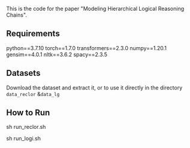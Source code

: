 This is the code for the paper "Modeling Hierarchical Logical Reasoning Chains".

## Requirements

python==3.7.10
torch==1.7.0
transformers==2.3.0
numpy==1.20.1
gensim==4.0.1
nltk==3.6.2
spacy==2.3.5


## Datasets
[ReClor]: https://eval.ai/web/challenges/challenge-page/503/overview
[LogiQA]:https://github.com/lgw863/LogiQA-dataset

Download the dataset and extract it, or to use it directly in the directory `data_reclor` &`data_lg`


## How to Run

sh run_reclor.sh

sh run_logi.sh

